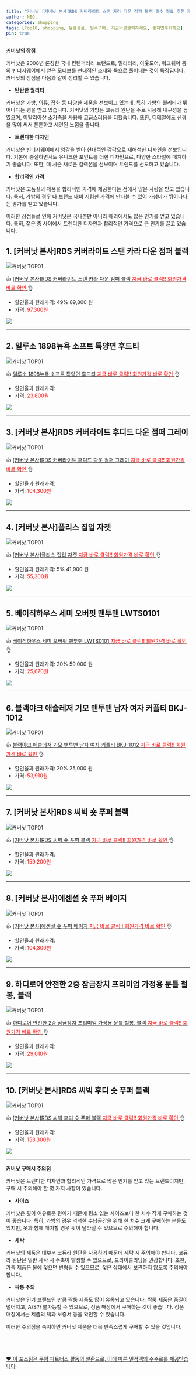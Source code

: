 ```yaml
---
title: "커버낫 [커버낫 본사]RDS 커버라이트 스탠 카라 다운 점퍼 블랙 필수 필요 추천 제품 비교 최저 가격 비교 장점 구매 후기 구매평"
author: NEO.
categories: shopping
tags: [Top10, shopping, 유행상품, 필수구매, 지금바로클릭하세요, 놓치면후회해요]
pin: true
---
```

**커버낫의 장점**

커버낫은 2008년 론칭한 국내 컨템퍼러리 브랜드로, 밀리터리, 아웃도어, 워크웨어 등의 빈티지웨어에서 얻은 모티브를 현대적인 소재와 룩으로 풀어내는 것이 특징입니다. 커버낫의 장점을 다음과 같이 정리할 수 있습니다.

* **탄탄한 퀄리티**

커버낫은 가방, 의류, 잡화 등 다양한 제품을 선보이고 있는데, 특히 가방의 퀄리티가 뛰어나다는 평을 받고 있습니다. 커버낫의 가방은 코듀라 원단을 주로 사용해 내구성을 높였으며, 이탈리아산 소가죽을 사용해 고급스러움을 더했습니다. 또한, 디테일에도 신경을 많이 써서 튼튼하고 세련된 느낌을 줍니다.

* **트렌디한 디자인**

커버낫은 빈티지웨어에서 영감을 받아 현대적인 감각으로 재해석한 디자인을 선보입니다. 기본에 충실하면서도 유니크한 포인트를 더한 디자인으로, 다양한 스타일에 매치하기 좋습니다. 또한, 매 시즌 새로운 컬렉션을 선보이며 트렌드를 선도하고 있습니다.

* **합리적인 가격**

커버낫은 고품질의 제품을 합리적인 가격에 제공한다는 점에서 많은 사랑을 받고 있습니다. 특히, 가방의 경우 타 브랜드 대비 저렴한 가격에 만나볼 수 있어 가성비가 뛰어나다는 평가를 받고 있습니다.

이러한 장점들로 인해 커버낫은 국내뿐만 아니라 해외에서도 많은 인기를 얻고 있습니다. 특히, 젊은 층 사이에서 트렌디한 디자인과 합리적인 가격으로 큰 인기를 끌고 있습니다.

   

## 1. [커버낫 본사]RDS 커버라이트 스탠 카라 다운 점퍼 블랙

![커버낫 TOP01](https://thumbnail7.coupangcdn.com/thumbnails/remote/490x490ex/image/vendor_inventory/346b/69765a41f7906432ff6883dcfcf1c04bd09c04eec6aeed347afe89a76a1a.jpg)


👍 [[커버낫 본사]RDS 커버라이트 스탠 카라 다운 점퍼 블랙 <font color=red> 지금 바로 클릭!! 회원가격 바로 확인 </font> ](https://link.coupang.com/re/AFFSDP?lptag=AF3617701&subid=GithubCoopas&pageKey=7581916168&traceid=V0-153&itemId=20016184615&vendorItemId=87712638755) 👌 


- 할인율과 원래가격: 49%  89,800   원
- 가격: <span style='color:red'>97,300원</span>

[![](/discount_price.png)](https://link.coupang.com/re/AFFSDP?lptag=AF3617701&subid=GithubCoopas&pageKey=7581916168&traceid=V0-153&itemId=20016184615&vendorItemId=87712638755)

---


   

## 2. 일루소 1898뉴욕 소프트 특양면 후드티

![커버낫 TOP01](https://thumbnail8.coupangcdn.com/thumbnails/remote/490x490ex/image/vendor_inventory/5ac7/3e7fe6dd8c3973cf8bdc15d8bd1485cafe08eaccc481f3a2b148f5a4b79e.jpg)


👍 [일루소 1898뉴욕 소프트 특양면 후드티 <font color=red> 지금 바로 클릭!! 회원가격 바로 확인 </font> ](https://link.coupang.com/re/AFFSDP?lptag=AF3617701&subid=GithubCoopas&pageKey=7521024331&traceid=V0-153&itemId=19725847718&vendorItemId=86941504238) 👌 


- 할인율과 원래가격: 
- 가격: <span style='color:red'>23,800원</span>

[![](/discount_price.png)](https://link.coupang.com/re/AFFSDP?lptag=AF3617701&subid=GithubCoopas&pageKey=7521024331&traceid=V0-153&itemId=19725847718&vendorItemId=86941504238)

---


   

## 3. [커버낫 본사]RDS 커버라이트 후디드 다운 점퍼 그레이

![커버낫 TOP01](https://thumbnail7.coupangcdn.com/thumbnails/remote/490x490ex/image/vendor_inventory/dcbc/157bcd7257ab59a55d88abb66e941e7a5625fa02e96e4732fd467ab192db.jpg)


👍 [[커버낫 본사]RDS 커버라이트 후디드 다운 점퍼 그레이 <font color=red> 지금 바로 클릭!! 회원가격 바로 확인 </font> ](https://link.coupang.com/re/AFFSDP?lptag=AF3617701&subid=GithubCoopas&pageKey=7620940066&traceid=V0-153&itemId=20205000614&vendorItemId=87712625772) 👌 


- 할인율과 원래가격: 
- 가격: <span style='color:red'>104,300원</span>

[![](/discount_price.png)](https://link.coupang.com/re/AFFSDP?lptag=AF3617701&subid=GithubCoopas&pageKey=7620940066&traceid=V0-153&itemId=20205000614&vendorItemId=87712625772)

---


   

## 4. [커버낫 본사]플리스 집업 자켓

![커버낫 TOP01](https://thumbnail10.coupangcdn.com/thumbnails/remote/490x490ex/image/vendor_inventory/b0a3/85438bf3c2f9f702ac3849e9f4e90e76dcdb08398fca7b940ba7fa7eb7c9.jpg)


👍 [[커버낫 본사]플리스 집업 자켓 <font color=red> 지금 바로 클릭!! 회원가격 바로 확인 </font> ](https://link.coupang.com/re/AFFSDP?lptag=AF3617701&subid=GithubCoopas&pageKey=7535045501&traceid=V0-153&itemId=19794261876&vendorItemId=87123912037) 👌 


- 할인율과 원래가격: 5%  41,900   원
- 가격: <span style='color:red'>55,300원</span>

[![](/discount_price.png)](https://link.coupang.com/re/AFFSDP?lptag=AF3617701&subid=GithubCoopas&pageKey=7535045501&traceid=V0-153&itemId=19794261876&vendorItemId=87123912037)

---


   

## 5. 베이직하우스 세미 오버핏 맨투맨 LWTS0101

![커버낫 TOP01](https://thumbnail7.coupangcdn.com/thumbnails/remote/490x490ex/image/rs_quotation_api/cu1lr3tw/49723123fb2d4714ba897c65a66ac285.jpg)


👍 [베이직하우스 세미 오버핏 맨투맨 LWTS0101 <font color=red> 지금 바로 클릭!! 회원가격 바로 확인 </font> ](https://link.coupang.com/re/AFFSDP?lptag=AF3617701&subid=GithubCoopas&pageKey=6445993346&traceid=V0-153&itemId=13973115747&vendorItemId=81222014803) 👌 


- 할인율과 원래가격: 20%  59,000   원
- 가격: <span style='color:red'>25,670원</span>

[![](/discount_price.png)](https://link.coupang.com/re/AFFSDP?lptag=AF3617701&subid=GithubCoopas&pageKey=6445993346&traceid=V0-153&itemId=13973115747&vendorItemId=81222014803)

---


   

## 6. 블랙야크 애슬레저 기모 맨투맨 남자 여자 커플티 BKJ-1012

![커버낫 TOP01](https://thumbnail10.coupangcdn.com/thumbnails/remote/490x490ex/image/vendor_inventory/ea1c/eb9256631a7b51472ce0d2b265b5cbb3928df0268b261ec00ed2ad261812.jpg)


👍 [블랙야크 애슬레저 기모 맨투맨 남자 여자 커플티 BKJ-1012 <font color=red> 지금 바로 클릭!! 회원가격 바로 확인 </font> ](https://link.coupang.com/re/AFFSDP?lptag=AF3617701&subid=GithubCoopas&pageKey=6839802639&traceid=V0-153&itemId=16261320784&vendorItemId=87488697609) 👌 


- 할인율과 원래가격: 20%  25,000   원
- 가격: <span style='color:red'>53,910원</span>

[![](/discount_price.png)](https://link.coupang.com/re/AFFSDP?lptag=AF3617701&subid=GithubCoopas&pageKey=6839802639&traceid=V0-153&itemId=16261320784&vendorItemId=87488697609)

---


   

## 7. [커버낫 본사]RDS 씨빅 숏 푸퍼 블랙

![커버낫 TOP01](https://thumbnail8.coupangcdn.com/thumbnails/remote/490x490ex/image/vendor_inventory/da8d/5e4456c1968e218c7f7323a51a688659b0f6ec9bea064f9ada6b7e9a6cd5.jpg)


👍 [[커버낫 본사]RDS 씨빅 숏 푸퍼 블랙 <font color=red> 지금 바로 클릭!! 회원가격 바로 확인 </font> ](https://link.coupang.com/re/AFFSDP?lptag=AF3617701&subid=GithubCoopas&pageKey=7651246916&traceid=V0-153&itemId=20358880373&vendorItemId=87712776502) 👌 


- 할인율과 원래가격: 
- 가격: <span style='color:red'>159,200원</span>

[![](/discount_price.png)](https://link.coupang.com/re/AFFSDP?lptag=AF3617701&subid=GithubCoopas&pageKey=7651246916&traceid=V0-153&itemId=20358880373&vendorItemId=87712776502)

---


   

## 8. [커버낫 본사]에센셜 숏 푸퍼 베이지

![커버낫 TOP01](https://thumbnail7.coupangcdn.com/thumbnails/remote/490x490ex/image/vendor_inventory/c405/67acb03a5c336922784d608f4db43dc33a78fe57d857fa20c93c987b8a61.jpg)


👍 [[커버낫 본사]에센셜 숏 푸퍼 베이지 <font color=red> 지금 바로 클릭!! 회원가격 바로 확인 </font> ](https://link.coupang.com/re/AFFSDP?lptag=AF3617701&subid=GithubCoopas&pageKey=7620499392&traceid=V0-153&itemId=20202913624&vendorItemId=87712271225) 👌 


- 할인율과 원래가격: 
- 가격: <span style='color:red'>104,300원</span>

[![](/discount_price.png)](https://link.coupang.com/re/AFFSDP?lptag=AF3617701&subid=GithubCoopas&pageKey=7620499392&traceid=V0-153&itemId=20202913624&vendorItemId=87712271225)

---


   

## 9. 하디로어 안전한 2중 잠금장치 프리미엄 가정용 문틀 철봉, 블랙

![커버낫 TOP01](https://thumbnail9.coupangcdn.com/thumbnails/remote/490x490ex/image/vendor_inventory/e44e/383022157fd6bf1214d5a63bdd9be174d9fa7c16c2087d07060e745e11fa.png)


👍 [하디로어 안전한 2중 잠금장치 프리미엄 가정용 문틀 철봉, 블랙 <font color=red> 지금 바로 클릭!! 회원가격 바로 확인 </font> ](https://link.coupang.com/re/AFFSDP?lptag=AF3617701&subid=GithubCoopas&pageKey=4762708909&traceid=V0-153&itemId=6069325447&vendorItemId=79432818632) 👌 


- 할인율과 원래가격: 
- 가격: <span style='color:red'>29,010원</span>

[![](/discount_price.png)](https://link.coupang.com/re/AFFSDP?lptag=AF3617701&subid=GithubCoopas&pageKey=4762708909&traceid=V0-153&itemId=6069325447&vendorItemId=79432818632)

---


   

## 10. [커버낫 본사]RDS 씨빅 후디 숏 푸퍼 블랙

![커버낫 TOP01](https://thumbnail8.coupangcdn.com/thumbnails/remote/490x490ex/image/vendor_inventory/68aa/4aff3c919843683b3109899d56efdceda1079d55424efd5f1e47e1e2bef6.jpg)


👍 [[커버낫 본사]RDS 씨빅 후디 숏 푸퍼 블랙 <font color=red> 지금 바로 클릭!! 회원가격 바로 확인 </font> ](https://link.coupang.com/re/AFFSDP?lptag=AF3617701&subid=GithubCoopas&pageKey=7669738793&traceid=V0-153&itemId=20359331700&vendorItemId=87722520473) 👌 


- 할인율과 원래가격: 
- 가격: <span style='color:red'>153,300원</span>

[![](/discount_price.png)](https://link.coupang.com/re/AFFSDP?lptag=AF3617701&subid=GithubCoopas&pageKey=7669738793&traceid=V0-153&itemId=20359331700&vendorItemId=87722520473)

---
**커버낫 구매시 주의점**

커버낫은 트렌디한 디자인과 합리적인 가격으로 많은 인기를 얻고 있는 브랜드이지만, 구매 시 주의해야 할 몇 가지 사항이 있습니다.

* **사이즈**

커버낫은 핏이 여유로운 편이기 때문에 평소 입는 사이즈보다 한 치수 작게 구매하는 것이 좋습니다. 특히, 가방의 경우 넉넉한 수납공간을 위해 한 치수 크게 구매하는 분들도 있지만, 옷과 함께 매치할 경우 핏이 달라질 수 있으므로 주의해야 합니다.

* **세탁**

커버낫의 제품은 대부분 코듀라 원단을 사용하기 때문에 세탁 시 주의해야 합니다. 코듀라 원단은 일반 세탁 시 수축이 발생할 수 있으므로, 드라이클리닝을 권장합니다. 또한, 가죽 제품은 물에 젖으면 변형될 수 있으므로, 젖은 상태에서 보관하지 않도록 주의해야 합니다.

* **짝퉁 주의**

커버낫은 인기 브랜드인 만큼 짝퉁 제품도 많이 유통되고 있습니다. 짝퉁 제품은 품질이 떨어지고, A/S가 불가능할 수 있으므로, 정품 매장에서 구매하는 것이 좋습니다. 정품 매장에서는 제품의 택과 보증서 등을 확인할 수 있습니다.

이러한 주의점을 숙지하면 커버낫 제품을 더욱 만족스럽게 구매할 수 있을 것입니다.<br><br><br><br><br> [ ❤  이 포스팅은 쿠팡 파트너스 활동의 일환으로, 이에 따른 일정액의 수수료를 제공받습니다](https://link.coupang.com/a/bcEFyh)